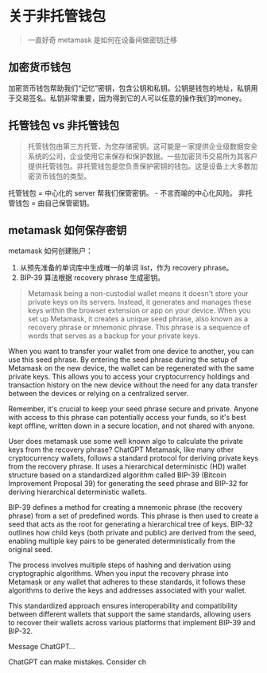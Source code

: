 # 关于非托管钱包
> 一直好奇 metamask 是如何在设备间做密钥迁移

## 加密货币钱包
加密货币钱包帮助我们“记忆”密钥，包含公钥和私钥。公钥是钱包的地址，私钥用于交易签名。私钥非常重要，因为得到它的人可以任意的操作我们的money。
## 托管钱包 vs 非托管钱包
> 托管钱包由第三方托管，为您存储密钥。这可能是一家提供企业级数据安全系统的公司，企业使用它来保存和保护数据。一些加密货币交易所为其客户提供托管钱包。非托管钱包是您负责保护密钥的钱包。这是设备上大多数加密货币钱包的类型。

托管钱包 = 中心化的 server 帮我们保管密钥。 - 不言而喻的中心化风险。
非托管钱包 = 由自己保管密钥。
## metamask 如何保存密钥
metamask 如何创建账户：
1. 从预先准备的单词库中生成唯一的单词 list，作为 recovery phrase。
2. BIP-39 算法根据 recovery phrase 生成密钥。

> Metamask being a non-custodial wallet means it doesn't store your private keys on its servers. Instead, it generates and manages these keys within the browser extension or app on your device. When you set up Metamask, it creates a unique seed phrase, also known as a recovery phrase or mnemonic phrase. This phrase is a sequence of words that serves as a backup for your private keys.

When you want to transfer your wallet from one device to another, you can use this seed phrase. By entering the seed phrase during the setup of Metamask on the new device, the wallet can be regenerated with the same private keys. This allows you to access your cryptocurrency holdings and transaction history on the new device without the need for any data transfer between the devices or relying on a centralized server.

Remember, it's crucial to keep your seed phrase secure and private. Anyone with access to this phrase can potentially access your funds, so it's best kept offline, written down in a secure location, and not shared with anyone.

User
does metamask use some well known algo to calculate the private keys from the recovery phrase? 
ChatGPT
Metamask, like many other cryptocurrency wallets, follows a standard protocol for deriving private keys from the recovery phrase. It uses a hierarchical deterministic (HD) wallet structure based on a standardized algorithm called BIP-39 (Bitcoin Improvement Proposal 39) for generating the seed phrase and BIP-32 for deriving hierarchical deterministic wallets.

BIP-39 defines a method for creating a mnemonic phrase (the recovery phrase) from a set of predefined words. This phrase is then used to create a seed that acts as the root for generating a hierarchical tree of keys. BIP-32 outlines how child keys (both private and public) are derived from the seed, enabling multiple key pairs to be generated deterministically from the original seed.

The process involves multiple steps of hashing and derivation using cryptographic algorithms. When you input the recovery phrase into Metamask or any wallet that adheres to these standards, it follows these algorithms to derive the keys and addresses associated with your wallet.

This standardized approach ensures interoperability and compatibility between different wallets that support the same standards, allowing users to recover their wallets across various platforms that implement BIP-39 and BIP-32.





Message ChatGPT…

ChatGPT can make mistakes. Consider ch
